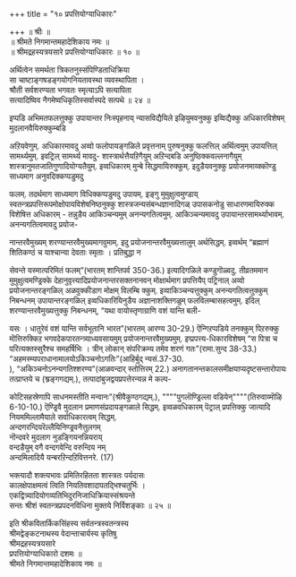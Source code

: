 +++
title = "१० प्रपत्तियोग्याधिकारः"

+++
॥ श्रीः ॥  
॥ श्रीमते निगमान्तमहादेशिकाय नमः ॥  
॥ श्रीमद्रहस्यत्रयसारे प्रपत्तियोग्याधिकारः ॥ १० ॥  

अर्थित्वेन समर्थता त्रिकतनुस्संपिण्डिताधिक्रिया  
सा चाष्टाङ्गषडङ्गयोगनियतावस्था व्यवस्थापिता ।  
श्रौती सर्वशरण्यता भगवतः स्मृत्याऽपि सत्यापिता   
सत्यादिष्विव नैगमेष्वधिकृतिस्सर्वास्पदे सत्पथे ॥ २४ ॥

इप्पडि अभिमतफलत्तुक्कु उपायान्तर निःस्पृहनाय् न्यासविद्यैयिले इऴियुमवनुक्कु इव्विद्यैक्कु अधिकारविशेषम् मुदलानवैयिरुक्कुम्बडि

अऱियवेणुम्. अधिकारमावदु अव्वो फलोपायङ्गळिले प्रवृत्तनाम् पुरुषनुक्कु फलत्तिल् अर्थित्वमुम् उपायत्तिल् सामर्थ्यमुम्. इवट्रिल् सामर्थ्य मावदु- शास्त्रार्थत्तैयऱिगैयुम् अऱिन्दबडि अनुष्ठिक्कवल्लनागैयुम् शास्त्रानुमतजातिगुणादियोग्यतैयुम्. इव्वधिकारम् मुन्बे सिद्धमायिरुक्कुम्. इदुडैयवनुक्कु प्रयोजनमाय्क्कॊण्डु साध्यमाग अनुवदिक्कप्पडुमदु

फलम्. तदर्थमाग साध्यमाग विधिक्कप्पडुमदु उपायम्. इङ्गु मुमुक्षुत्वमुण्डाय् स्वतन्त्रप्रपत्तिरूपमोक्षोपायविशेषनिष्ठनुक्कु शास्त्रजन्यसंबन्धज्ञानादिगळ् उपासकनोडु साधारणमायिरुक्क विशेषित्त अधिकारम् - तन्नुडैय आकिञ्चन्यमुम् अनन्यगतित्वमुम्. आकिञ्चन्यमावदु उपायान्तरसामर्थ्याभावम्. अनन्यगतित्वमावदु प्रयोज-

नान्तरवैमुख्यम् शरण्यान्तरवैमुख्यमागवुमाम्. इदु प्रयोजनान्तरवैमुख्यत्तालुम् अर्थसिद्धम्. इव्वर्थम् “ब्रह्माणं शितिकण्ठं च याश्चान्या देवताः स्मृताः । प्रतिबुद्धा न

सेवन्ते यस्मात्परिमितं फलम्”(भारतम् शान्तिपर्व 350-36.) इत्यादिगळिले कण्डुगॊळ्वदु. तीव्रतममान मुमुक्षुत्वमण्ड्रिक्के देहानुवृत्त्यादिप्रयोजनान्तरसक्तनानवन् मोक्षार्थमाग प्रपत्तियैप् पट्रिनाल् अव्वो प्रयोजनान्तरङ्गळिल् अळवुक्कीडाग मोक्षम् विलम्बि क्कुम्. इव्वाकिञ्चन्यत्तुक्कुम् अनन्यगतित्वत्तुक्कुम् निबन्धनम् उपायान्तरङ्गळिल् इव्वधिकारियिनुडैय अज्ञानाशक्तिगळुम् फलविलम्बासहत्वमुम्. इदिल् शरण्यान्तरवैमुख्यत्तुक्कु निबन्धनम्, “यथा वायोस्तृणाग्राणि वशं यान्ति बली-

यसः । धातुरेवं वशं यान्ति सर्वभूतानि भारत”(भारतम् आरण्य 30-29.) ऎन्गिऱप्पडिये तनक्कुम् पिऱरुक्कु मॊत्तिरुक्किऱ भगवदेकपारतन्त्र्याध्यवसायमुम् प्रयोजनान्तरवैमुख्यमुम्. इप्प्रपत्त्य-धिकारविशेषम् “स पित्रा च परित्यक्तस्सुरैश्च समहर्षिभिः । त्रीन् लोकान् संपरिक्रम्य तमेव शरणं गतः”(रामा.सुन्द 38-33.) “अहमस्म्यपराधानामालयोऽकिञ्चनोऽगतिः”(आहिर्बुद् न्यसं.37-30.  
), “अकिञ्चनोऽनन्यगतिश्शरण्य”(आळवन्दार् स्तोत्तिरम् 22.) अनागतानन्तकालसमीक्षयाप्यदृष्टसन्तारोपायः तत्प्राप्तये च (श्र्रङ्गगद्यम्.), तत्पादांबुजद्वयप्रपत्तेरन्यन्न मे कल्प-

कोटिसहस्रेणापि साधनमस्तीति मन्वानः”(श्रीवैकुण्ठगद्यम्.), """"पुगलॊण्ड्रिल्ला वडियेन्""""(तिरुवाय्मॊऴि 6-10-10.) ऎण्ड्रिवै मुदलान प्रमाणसंप्रदायङ्गळाले सिद्धम्. इव्वळवधिकारम् पॆट्राल् प्रपत्तिक्कु जात्यादि नियममिल्लामैयाले सर्वाधिकारत्वम् सिद्धम्.  
अन्दणरन्दियरॆल्लैयिनिण्ड्रवनैत्तुलगम्  
नॊन्दवरे मुदलाग नुडङ्गियनन्नियराय्  
वन्दडैयुम् वगै वन्दगवेन्दि वरुन्दिय नम्  
अन्दमिलादियै यन्बरऱिन्दऱिवित्तनरे. (17)

भक्त्यादौ शक्त्यभावः प्रमितिरहितता शास्त्रतः पर्यदासः  
कालक्षेपाक्षमत्वं त्विति नियतिवशादापतद्भिश्चतुर्भिः ।  
एकद्वित्र्यादियोगव्यतिभिदुरनिजाधिक्रियास्संश्रयन्ते   
सन्तः श्रीशं स्वतन्त्रप्रपदनविधिना मुक्तये निर्विशङ्काः ॥ २५ ॥  

इति श्रीकवितार्किकसिंहस्य सर्वतन्त्रस्वतन्त्रस्य  
श्रीमद्वेङ्कटनाथस्य वेदान्ताचार्यस्य कृतिषु  
श्रीमद्रहस्यत्रयसारे  
प्रपत्तियोग्याधिकारो दशमः ॥  
श्रीमते निगमान्तमहादेशिकाय नमः ॥
